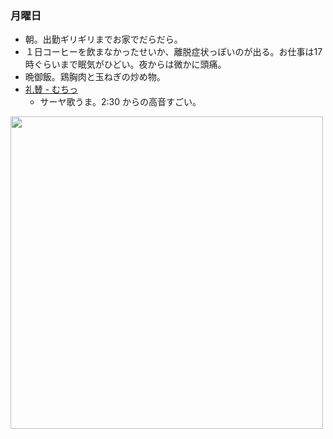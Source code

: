 ### 月曜日

* 朝。出勤ギリギリまでお家でだらだら。
* １日コーヒーを飲まなかったせいか、離脱症状っぽいのが出る。お仕事は17時ぐらいまで眠気がひどい。夜からは微かに頭痛。
* 晩御飯。鶏胸肉と玉ねぎの炒め物。
* [礼賛 - むちっ](https://www.youtube.com/watch?v=9Q8anXemAcw)
  * サーヤ歌うま。2:30 からの高音すごい。

<img src="https://i.imgur.com/Qa5bgxB.jpg" width="500">